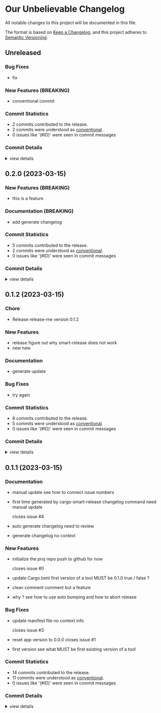 # Our Unbelievable Changelog

All notable changes to this project will be documented in this file.

The format is based on [Keep a Changelog](https://keepachangelog.com/en/1.0.0/),
and this project adheres to [Semantic Versioning](https://semver.org/spec/v2.0.0.html).

## Unreleased

### Bug Fixes

 - <csr-id-136435e9147b509c66641c02e50c37a1babe9450/> fix

### New Features (BREAKING)

 - <csr-id-7cb5a9946d32303604cba59e6d76b86c1e72949b/> conventional commit

### Commit Statistics

<csr-read-only-do-not-edit/>

 - 2 commits contributed to the release.
 - 2 commits were understood as [conventional](https://www.conventionalcommits.org).
 - 0 issues like '(#ID)' were seen in commit messages

### Commit Details

<csr-read-only-do-not-edit/>

<details><summary>view details</summary>

 * **Uncategorized**
    - Conventional commit ([`7cb5a99`](https://github.com/tanyagalkina/release_poc/commit/7cb5a9946d32303604cba59e6d76b86c1e72949b))
    - Fix ([`136435e`](https://github.com/tanyagalkina/release_poc/commit/136435e9147b509c66641c02e50c37a1babe9450))
</details>

## 0.2.0 (2023-03-15)

### New Features (BREAKING)

 - <csr-id-e209d2ba324057e8180d0d1241753f074a633784/> this is a feature

### Documentation (BREAKING)

 - <csr-id-52080a77636696457826d0d2185f0deadb2cb94c/> add generate changelog

### Commit Statistics

<csr-read-only-do-not-edit/>

 - 5 commits contributed to the release.
 - 2 commits were understood as [conventional](https://www.conventionalcommits.org).
 - 0 issues like '(#ID)' were seen in commit messages

### Commit Details

<csr-read-only-do-not-edit/>

<details><summary>view details</summary>

 * **Uncategorized**
    - Bump release-me v0.2.0 ([`7e555b0`](https://github.com/tanyagalkina/release_poc/commit/7e555b07352cbd730929cca0903ae65901a8f9c8))
    - Add generate changelog ([`52080a7`](https://github.com/tanyagalkina/release_poc/commit/52080a77636696457826d0d2185f0deadb2cb94c))
    - This is a feature ([`e209d2b`](https://github.com/tanyagalkina/release_poc/commit/e209d2ba324057e8180d0d1241753f074a633784))
    - Adjusting changelogs prior to release of release-me v0.2.0 ([`95b39fe`](https://github.com/tanyagalkina/release_poc/commit/95b39fe6baf35a47e48b2682bffcbdf990263d6e))
    - Some NOT conventinal commit ([`4c309a2`](https://github.com/tanyagalkina/release_poc/commit/4c309a2a76ed7a8a4d1e3ca86db3ad77b4f783b4))
</details>

## 0.1.2 (2023-03-15)

<csr-id-2bb5eecac654accdb7ec6211656b6c4ac6de486a/>

### Chore

 - <csr-id-2bb5eecac654accdb7ec6211656b6c4ac6de486a/> Release release-me version 0.1.2

### New Features

 - <csr-id-c6a8e9fda22e2ef4eacfdaa9605a78f6c118bb8c/> release
   figure out why smart-release does not work
 - <csr-id-35fee074316be083447d239de596d865fa314b20/> new
   new

### Documentation

 - <csr-id-5557e34919db8d15f199a110a58a035cad8a971b/> generate update

### Bug Fixes

 - <csr-id-bc168b2c886afedeeb728a537089230d08637761/> try again

### Commit Statistics

<csr-read-only-do-not-edit/>

 - 8 commits contributed to the release.
 - 5 commits were understood as [conventional](https://www.conventionalcommits.org).
 - 0 issues like '(#ID)' were seen in commit messages

### Commit Details

<csr-read-only-do-not-edit/>

<details><summary>view details</summary>

 * **Uncategorized**
    - Bump release-me v0.1.2 ([`f7af9ff`](https://github.com/tanyagalkina/release_poc/commit/f7af9ff56cc5735f9de45eacfb39d8350e78e53c))
    - Feat! a new break ([`ae45eb9`](https://github.com/tanyagalkina/release_poc/commit/ae45eb92a8a177b405870eaf96591e9d021aaf15))
    - Bump release-me v0.1.2 ([`d1081df`](https://github.com/tanyagalkina/release_poc/commit/d1081dffceb7f182cc6cc768ebdebe909209ab71))
    - New ([`35fee07`](https://github.com/tanyagalkina/release_poc/commit/35fee074316be083447d239de596d865fa314b20))
    - Try again ([`bc168b2`](https://github.com/tanyagalkina/release_poc/commit/bc168b2c886afedeeb728a537089230d08637761))
    - Generate update ([`5557e34`](https://github.com/tanyagalkina/release_poc/commit/5557e34919db8d15f199a110a58a035cad8a971b))
    - Release ([`c6a8e9f`](https://github.com/tanyagalkina/release_poc/commit/c6a8e9fda22e2ef4eacfdaa9605a78f6c118bb8c))
    - Release release-me version 0.1.2 ([`2bb5eec`](https://github.com/tanyagalkina/release_poc/commit/2bb5eecac654accdb7ec6211656b6c4ac6de486a))
</details>

## 0.1.1 (2023-03-15)

### Documentation

 - <csr-id-2c55e6889890e1e2d67d9f253b593d10f4b95096/> manual update
   see how to connect issue numbers
 - <csr-id-bbbf409737eebeb9840721b73b559850cb04374f/> first time generated by cargo-smart-release changelog command
   need manual update
   
   closes issue #4
 - <csr-id-5208c4d71b89119f8631787c35c28b8c46306030/> auto generate changelog
   need to review
 - <csr-id-e526937e806f896c602e4d8eccf3020bd3e84ad6/> generate changelog
   no context

### New Features

 - <csr-id-0407928bf8c828cd0566e472a4735dab720ca620/> initialize the proj repo
   push to github for now
   
   closes issue #0
 - <csr-id-456078a1836f7e5aca4bde90fc02c72296f000d2/> update Cargo.toml
   first version of a tool MUST be 0.1.0 true / false ?
 - <csr-id-deede878198ccf0db345e33bf08de57c7fadb3a5/> clean comment
   comment but a feature
 - <csr-id-8919f5a054e1919e27b0f3e37980cc30f0de4dec/> why ?
   see how to use auto bumping and how to abort release

### Bug Fixes

 - <csr-id-362da5f51edfa4e6bfbb968d97904682241c6abf/> update manifest file
   no context info
   
   closes issue #3
 - <csr-id-6919aec4d3fc29fb3782bfac21301741141d29ad/> reset app version to 0.0.0
   closes issue #1
 - <csr-id-967ad2051c96767654a7ee08d6a05d49b03d686a/> first version
   see what MUST be first existing version of a tool

### Commit Statistics

<csr-read-only-do-not-edit/>

 - 14 commits contributed to the release.
 - 11 commits were understood as [conventional](https://www.conventionalcommits.org).
 - 0 issues like '(#ID)' were seen in commit messages

### Commit Details

<csr-read-only-do-not-edit/>

<details><summary>view details</summary>

 * **Uncategorized**
    - Bump release-me v0.1.1 ([`7f6cfe4`](https://github.com/tanyagalkina/release_poc/commit/7f6cfe405e8e14f7c929e9a28df846d071769bbd))
    - Generate changelog ([`e526937`](https://github.com/tanyagalkina/release_poc/commit/e526937e806f896c602e4d8eccf3020bd3e84ad6))
    - Why ? ([`8919f5a`](https://github.com/tanyagalkina/release_poc/commit/8919f5a054e1919e27b0f3e37980cc30f0de4dec))
    - Bump release-me v0.1.1 ([`a0b84f7`](https://github.com/tanyagalkina/release_poc/commit/a0b84f7810425ea9bd20a9a6a803892f79e0bd22))
    - Auto generate changelog ([`5208c4d`](https://github.com/tanyagalkina/release_poc/commit/5208c4d71b89119f8631787c35c28b8c46306030))
    - Clean comment ([`deede87`](https://github.com/tanyagalkina/release_poc/commit/deede878198ccf0db345e33bf08de57c7fadb3a5))
    - Bump release-me v0.1.1 ([`f2a0303`](https://github.com/tanyagalkina/release_poc/commit/f2a0303414ff683e4c3182efa50fdd5c1e9b2fa3))
    - Update Cargo.toml ([`456078a`](https://github.com/tanyagalkina/release_poc/commit/456078a1836f7e5aca4bde90fc02c72296f000d2))
    - First version ([`967ad20`](https://github.com/tanyagalkina/release_poc/commit/967ad2051c96767654a7ee08d6a05d49b03d686a))
    - Manual update ([`2c55e68`](https://github.com/tanyagalkina/release_poc/commit/2c55e6889890e1e2d67d9f253b593d10f4b95096))
    - First time generated by cargo-smart-release changelog command ([`bbbf409`](https://github.com/tanyagalkina/release_poc/commit/bbbf409737eebeb9840721b73b559850cb04374f))
    - Update manifest file ([`362da5f`](https://github.com/tanyagalkina/release_poc/commit/362da5f51edfa4e6bfbb968d97904682241c6abf))
    - Reset app version to 0.0.0 ([`6919aec`](https://github.com/tanyagalkina/release_poc/commit/6919aec4d3fc29fb3782bfac21301741141d29ad))
    - Initialize the proj repo ([`0407928`](https://github.com/tanyagalkina/release_poc/commit/0407928bf8c828cd0566e472a4735dab720ca620))
</details>

